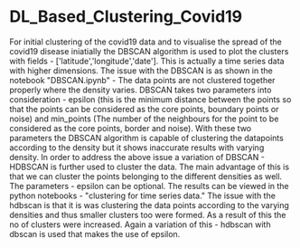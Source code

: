 # DL_Based_Clustering_Covid19
For initial clustering of the covid19 data and to visualise the spread of the covid19 disease iniatially the DBSCAN algorithm is used to plot the clusters with fields  - ['latitude','longitude','date'].
This is actually a time series data with higher dimensions. The issue with the DBSCAN is as shown in the notebook "DBSCAN.ipynb" - The data points are not clustered together properly where the density varies. DBSCAN takes two parameters into consideration - epsilon (this is the minimum distance between the points so that the points can be considered as the core points, boundary points or noise) and min_points (The number of the neighbours for the point to be considered as the core points, border and noise). With these two parameters the DBSCAN algorithm is capable of clustering the datapoints according to the density but it shows inaccurate results with varying density. 
In order to address the above issue a variation of DBSCAN - HDBSCAN is further used to cluster the data. The main advantage of this is that we can cluster the points belonging to the different densities as well. The parameters - epsilon can be optional. The results can be viewed in the python notebooks - "clustering for time series data." The issue with the hdbscan is that it is was clustering the data points according to the varying densities and thus smaller clusters too were formed. As a result of this the no of clusters were increased. Again a variation of this - hdbscan with dbscan is used that makes the use of epsilon. 
